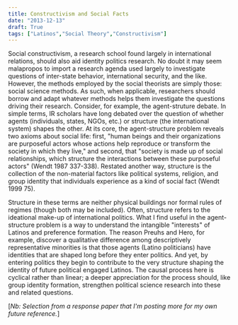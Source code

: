 ```yaml
---
title: Constructivism and Social Facts
date: "2013-12-13"
draft: True
tags: ["Latinos","Social Theory","Constructivism"]
---
```


Social constructivism, a research school found largely in international relations, should also aid identity politics research. No doubt it may seem malapropos to import a research agenda used largely to investigate questions of inter-state behavior, international security, and the like. However, the methods employed by the social theorists are simply those: social science methods. As such, when applicable, researchers should borrow and adapt whatever methods helps them investigate the questions driving their research. Consider, for example, the agent-struture debate. In simple terms, IR scholars have long debated over the question of whether agents (individuals, states, NGOs, etc.) or structure (the international system) shapes the other. At its core, the agent-structure problem reveals two axioms about social life: first, "human beings and their organizations are purposeful actors whose actions help reproduce or transform the society in which they live," and second, that "society is made up of social relationships, which structure the interactions between these purposeful actors" (Wendt 1987 337-338). Restated another way, structure is the collection of the non-material factors like political systems, religion, and group identity that individuals experience as a kind of social fact (Wendt 1999 75).

Structure in these terms are neither physical buildings nor formal rules of regimes (though both may be included). Often, structure refers to the ideational make-up of international politics. What I find useful in the agent-structure problem is a way to understand the intangible "interests" of Latinos and preference formation. The reason Preuhs and Hero, for example, discover a qualitative difference among descriptively representative minorities is that those agents (Latino politicians) have identities that are shaped long before they enter politics. And yet, by entering politics they begin to contribute to the very structure shaping the identity of future political engaged Latinos. The causal process here is cyclical rather than linear; a deeper appreciation for the process should, like group identity formation, strengthen political science research into these and related questions.


[*Nb: Selection from a response paper that I'm posting more for my own future reference.*]
